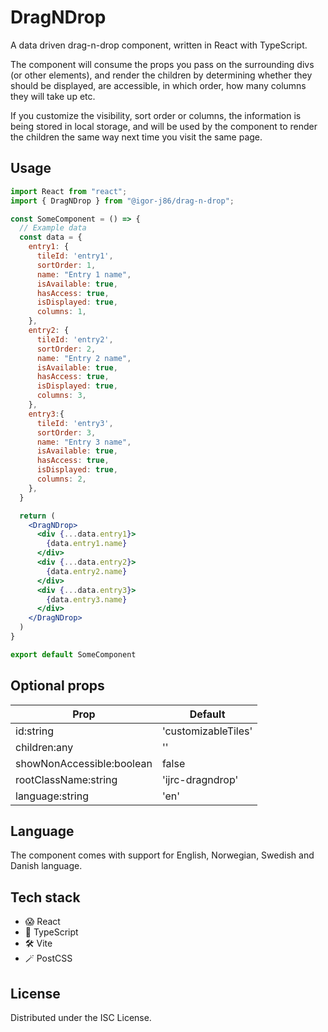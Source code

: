 # DragNDrop
A data driven drag-n-drop component, written in React with TypeScript.

The component will consume the props you pass on the surrounding divs (or other elements), and render the children by determining whether they should be displayed, are accessible, in which order, how many columns they will take up etc.

If you customize the visibility, sort order or columns, the information is being stored in local storage, and will be used by the component to render the children the same way next time you visit the same page.

## Usage
```jsx
import React from "react";
import { DragNDrop } from "@igor-j86/drag-n-drop";

const SomeComponent = () => {
  // Example data
  const data = {
    entry1: {
      tileId: 'entry1',
      sortOrder: 1,
      name: "Entry 1 name",
      isAvailable: true,
      hasAccess: true,
      isDisplayed: true,
      columns: 1,
    },
    entry2: {
      tileId: 'entry2',
      sortOrder: 2,
      name: "Entry 2 name",
      isAvailable: true,
      hasAccess: true,
      isDisplayed: true,
      columns: 3,
    },
    entry3:{
      tileId: 'entry3',
      sortOrder: 3,
      name: "Entry 3 name",
      isAvailable: true,
      hasAccess: true,
      isDisplayed: true,
      columns: 2,
    },
  }

  return (
    <DragNDrop>
      <div {...data.entry1}>
        {data.entry1.name}
      </div>
      <div {...data.entry2}>
        {data.entry2.name}
      </div>
      <div {...data.entry3}>
        {data.entry3.name}
      </div>
    </DragNDrop>
  )
}

export default SomeComponent
```

## Optional props
| Prop                          | Default             |
| ----------------------------- | ------------------- |
| id:string                     | 'customizableTiles' |
| children:any                  | ''                  |
| showNonAccessible:boolean     | false               |
| rootClassName:string          | 'ijrc-dragndrop'    |
| language:string               | 'en'                |

## Language
The component comes with support for English, Norwegian, Swedish and Danish language.

## Tech stack
- 😱 React
- 🦺 TypeScript
- 🛠️ Vite
- 🪄 PostCSS

## License
Distributed under the ISC License.